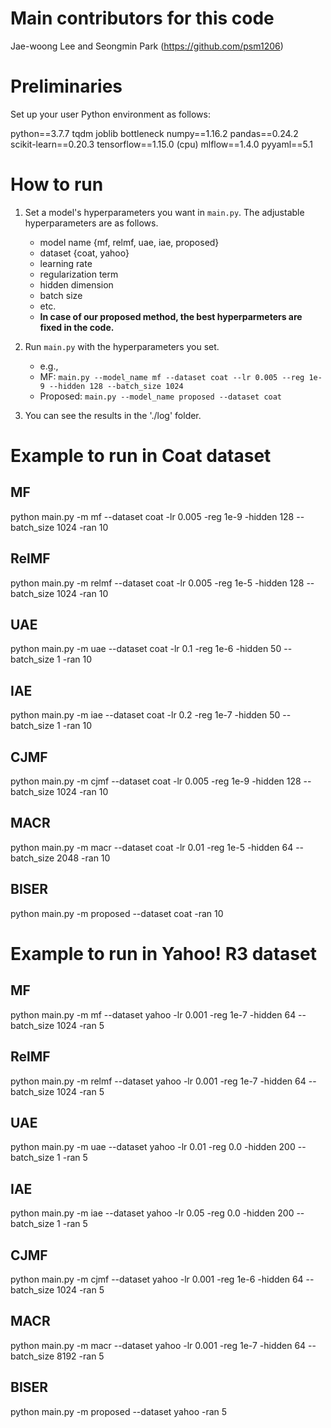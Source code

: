 # Main contributors for this code

Jae-woong Lee and Seongmin Park (https://github.com/psm1206)

# Preliminaries

Set up your user Python environment as follows:

python==3.7.7
tqdm
joblib
bottleneck
numpy==1.16.2
pandas==0.24.2
scikit-learn==0.20.3
tensorflow==1.15.0 (cpu)
mlflow==1.4.0
pyyaml==5.1


# How to run
1. Set a model's hyperparameters you want in ```main.py```. The adjustable hyperparameters are as follows.
    - model name {mf, relmf, uae, iae, proposed}
    - dataset {coat, yahoo}
    - learning rate
    - regularization term
    - hidden dimension
    - batch size
    - etc.
    - **In case of our proposed method, the best hyperparmeters are fixed in the code.**

2. Run ```main.py``` with the hyperparameters you set.
    - e.g., 
    - MF: ```main.py --model_name mf --dataset coat --lr 0.005 --reg 1e-9 --hidden 128 --batch_size 1024```
    - Proposed: ```main.py --model_name proposed --dataset coat```

3. You can see the results in the './log' folder.


# Example to run in Coat dataset
## MF
python main.py -m mf --dataset coat -lr 0.005 -reg 1e-9 -hidden 128 --batch_size 1024 -ran 10

## RelMF
python main.py -m relmf --dataset coat -lr 0.005 -reg 1e-5 -hidden 128 --batch_size 1024 -ran 10

## UAE
python main.py -m uae --dataset coat -lr 0.1 -reg 1e-6 -hidden 50 --batch_size 1 -ran 10

## IAE
python main.py -m iae --dataset coat -lr 0.2 -reg 1e-7 -hidden 50 --batch_size 1 -ran 10

## CJMF
python main.py -m cjmf --dataset coat -lr 0.005 -reg 1e-9 -hidden 128 --batch_size 1024 -ran 10

## MACR
python main.py -m macr --dataset coat -lr 0.01 -reg 1e-5 -hidden 64 --batch_size 2048 -ran 10

## BISER
python main.py -m proposed --dataset coat -ran 10


# Example to run in Yahoo! R3 dataset
## MF
python main.py -m mf --dataset yahoo -lr 0.001 -reg 1e-7 -hidden 64 --batch_size 1024 -ran 5

## RelMF
python main.py -m relmf --dataset yahoo -lr 0.001 -reg 1e-7 -hidden 64 --batch_size 1024 -ran 5

## UAE
python main.py -m uae --dataset yahoo -lr 0.01 -reg 0.0 -hidden 200 --batch_size 1 -ran 5

## IAE
python main.py -m iae --dataset yahoo -lr 0.05 -reg 0.0 -hidden 200 --batch_size 1 -ran 5

## CJMF
python main.py -m cjmf --dataset yahoo -lr 0.001 -reg 1e-6 -hidden 64 --batch_size 1024 -ran 5

## MACR
python main.py -m macr --dataset yahoo -lr 0.001 -reg 1e-7 -hidden 64 --batch_size 8192 -ran 5

## BISER
python main.py -m proposed --dataset yahoo -ran 5

